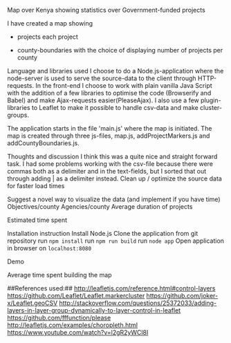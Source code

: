 Map over Kenya showing statistics over Government-funded projects

I have created a map showing
- projects
    each project
  
- county-boundaries with the choice of displaying
    number of projects per county
    
Language and libraries used
I choose to do a Node.js-application where the node-server is used to serve the source-data to the client through
HTTP-requests. In the front-end I choose to work with plain vanilla Java Script with the addition of a few libraries
to optimise the code (Browserify and Babel) and make Ajax-requests easier(PleaseAjax). I also use a few plugin-libraries
to Leaflet to make it possible to handle csv-data and make cluster-groups.

The application starts in the file 'main.js' where the map is initiated. The map is created through three js-files, map.js, addProjectMarkers.js
and addCountyBoundaries.js.

Thoughts and discussion
I think this was a quite nice and straight forward task. I had some problems working with the csv-file because there were commas both as a 
delimiter and in the text-fields, but I sorted that out through adding | as a delimiter instead. 
Clean up / optimize the source data for faster load times

Suggest a novel way to visualize the data (and implement if you have time)
Objectives/county
Agencies/county
Average duration of projects

Estimated time spent

Installation instruction
Install Node.js
Clone the application from git repository
run ```npm install```
run ```npm run build```
run ```node app```
Open application in browser on ```localhost:8080```

Demo

Average time spent building the map





##References used:##
http://leafletjs.com/reference.html#control-layers
https://github.com/Leaflet/Leaflet.markercluster
https://github.com/joker-x/Leaflet.geoCSV
http://stackoverflow.com/questions/25372033/adding-layers-in-layer-group-dynamically-to-layer-control-in-leaflet
https://github.com/fffunction/please
http://leafletjs.com/examples/choropleth.html
https://www.youtube.com/watch?v=l2gR2yWCl8I
